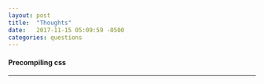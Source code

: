 ```yaml
---
layout: post
title:  "Thoughts"
date:   2017-11-15 05:09:59 -0500
categories: questions
---
```


#### Precompiling css




* * * 








